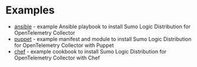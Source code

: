 # Examples

- [ansible](ansible) - example Ansible playbook to install Sumo Logic Distribution for OpenTelemetry Collector
- [puppet](puppet) - example manifest and module to install Sumo Logic Distribution for OpenTelemetry Collector with Puppet
- [chef](chef) - example cookbook to install Sumo Logic Distribution for OpenTelemetry Collector with Chef
